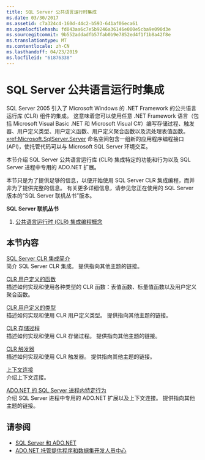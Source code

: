 ```yaml
---
title: SQL Server 公共语言运行时集成
ms.date: 03/30/2017
ms.assetid: c7a324c4-160d-44c2-b593-641af06eca61
ms.openlocfilehash: fd043aa6c7e5b9246a36146e000e5cba9e090d3e
ms.sourcegitcommit: 9b552addadfb57fab0b9e7852ed4f1f1b8a42f8e
ms.translationtype: MT
ms.contentlocale: zh-CN
ms.lasthandoff: 04/23/2019
ms.locfileid: "61876338"
---
```

# <a name="sql-server-common-language-runtime-integration"></a>SQL Server 公共语言运行时集成
SQL Server 2005 引入了 Microsoft Windows 的 .NET Framework 的公共语言运行库 (CLR) 组件的集成。 这意味着您可以使用任意 .NET Framework 语言（包括 Microsoft Visual Basic .NET 和 Microsoft Visual C#）编写存储过程、触发器、用户定义类型、用户定义函数、用户定义聚合函数以及流处理表值函数。 <xref:Microsoft.SqlServer.Server> 命名空间包含一组新的应用程序编程接口 (API)，使托管代码可以与 Microsoft SQL Server 环境交互。  
  
 本节介绍 SQL Server 公共语言运行库 (CLR) 集成特定的功能和行为以及 SQL Server 进程中专用的 ADO.NET 扩展。  
  
 本节只是为了提供足够的信息，以便开始使用 SQL Server CLR 集成编程，而并非为了提供完整的信息。 有关更多详细信息，请参见您正在使用的 SQL Server 版本的“SQL Server 联机丛书”版本。  
  
 **SQL Server 联机丛书**  
  
1. [公共语言运行时 (CLR) 集成编程概念](https://go.microsoft.com/fwlink/?LinkId=115240)  
  
## <a name="in-this-section"></a>本节内容  
 [SQL Server CLR 集成简介](../../../../../docs/framework/data/adonet/sql/introduction-to-sql-server-clr-integration.md)  
 简介 SQL Server CLR 集成。 提供指向其他主题的链接。  
  
 [CLR 用户定义的函数](../../../../../docs/framework/data/adonet/sql/clr-user-defined-functions.md)  
 描述如何实现和使用各种类型的 CLR 函数：表值函数、标量值函数以及用户定义聚合函数。  
  
 [CLR 用户定义的类型](../../../../../docs/framework/data/adonet/sql/clr-user-defined-types.md)  
 描述如何实现和使用 CLR 用户定义类型。 提供指向其他主题的链接。  
  
 [CLR 存储过程](../../../../../docs/framework/data/adonet/sql/clr-stored-procedures.md)  
 描述如何实现和使用 CLR 存储过程。 提供指向其他主题的链接。  
  
 [CLR 触发器](../../../../../docs/framework/data/adonet/sql/clr-triggers.md)  
 描述如何实现和使用 CLR 触发器。 提供指向其他主题的链接。  
  
 [上下文连接](../../../../../docs/framework/data/adonet/sql/the-context-connection.md)  
 介绍上下文连接。  
  
 [ADO.NET 的 SQL Server 进程内特定行为](../../../../../docs/framework/data/adonet/sql/sql-server-in-process-specific-behavior-of-adonet.md)  
 介绍 SQL Server 进程中专用的 ADO.NET 扩展以及上下文连接。 提供指向其他主题的链接。  
  
## <a name="see-also"></a>请参阅

- [SQL Server 和 ADO.NET](../../../../../docs/framework/data/adonet/sql/index.md)
- [ADO.NET 托管提供程序和数据集开发人员中心](https://go.microsoft.com/fwlink/?LinkId=217917)

